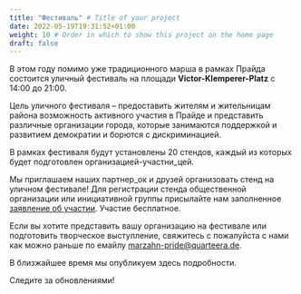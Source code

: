 ```yaml
---
title: "Фестиваль" # Title of your project
date: 2022-05-19T19:31:52+01:00
weight: 10 # Order in which to show this project on the home page
draft: false
---
```


В этом году помимо уже традиционного марша в рамках Прайда состоится уличный фестиваль на площади **Victor-Klemperer-Platz** с 14:00 до 21:00.

Цель уличного фестиваля – предоставить жителям и жительницам района возможность активного участия в Прайде и представить различные организации города, которые занимаются поддержкой и развитием демократии и борются с дискриминацией.

В рамках фестиваля будут установлены 20 стендов, каждый из которых будет подготовлен организацией-участни_цей.

Мы приглашаем наших партнер_ок и друзей организовать стенд на уличном фестивале! Для регистрации стенда общественной организации или инициативной группы присылайте нам заполненное [заявление об участии](/Straßenfest_Anmeldung.pdf). Участие бесплатное. 

Если вы хотите представить вашу организацию на фестивале или подготовить творческое выступление, свяжитесь с пожалуйста с нами как можно раньше по емайлу [marzahn-pride@quarteera.de](mailto:marzahn-pride@quarteera.de).

В близжайшее время мы опубликуем здесь подробности.

Следите за обновлениями!
